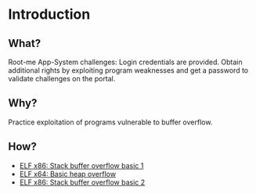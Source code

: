 # Introduction

## What?

Root-me App-System challenges: Login credentials are provided. Obtain additional rights by exploiting program weaknesses and get a password to validate challenges on the portal.

## Why?

Practice exploitation of programs vulnerable to buffer overflow. 

## How?

* [ELF x86: Stack buffer overflow basic 1](elf-86-stack-basic.md)
* [ELF x64: Basic heap overflow](elf-64-heap-basic1.md)
* [ELF x86: Stack buffer overflow basic 2](elf-86-stack-basic2.md)
